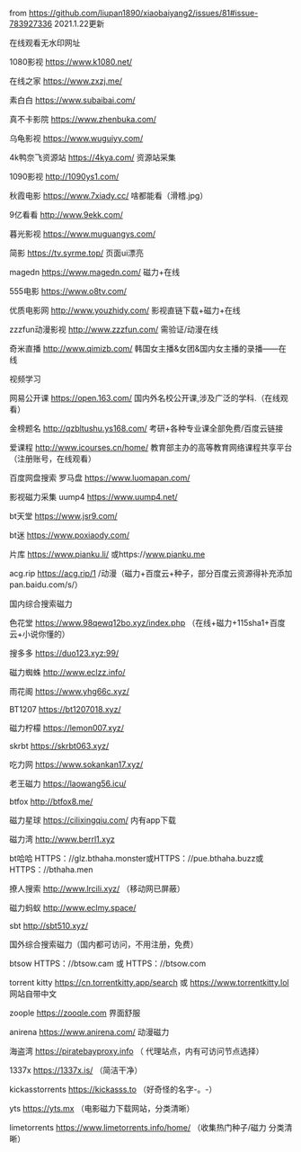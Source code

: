 from https://github.com/liupan1890/xiaobaiyang2/issues/81#issue-783927336
2021.1.22更新

在线观看无水印网址

1080影视 https://www.k1080.net/

在线之家 https://www.zxzj.me/

素白白 https://www.subaibai.com/

真不卡影院 https://www.zhenbuka.com/

乌龟影视 https://www.wuguiyy.com/

4k鸭奈飞资源站 https://4kya.com/ 资源站采集

1090影视 http://1090ys1.com/

秋霞电影 https://www.7xiady.cc/ 啥都能看（滑稽.jpg）

9亿看看 http://www.9ekk.com/

暮光影视 https://www.muguangys.com/

简影 https://tv.syrme.top/ 页面ui漂亮

magedn https://www.magedn.com/ 磁力+在线

555电影 https://www.o8tv.com/

优质电影网 http://www.youzhidy.com/ 影视直链下载+磁力+在线

zzzfun动漫影视 http://www.zzzfun.com/ 需验证/动漫在线

奇米直播 http://www.qimizb.com/ 韩国女主播&女团&国内女主播的录播——在线

视频学习

网易公开课 https://open.163.com/ 国内外名校公开课,涉及广泛的学科.（在线观看）

金榜题名 http://qzbltushu.ys168.com/ 考研+各种专业课全部免费/百度云链接

爱课程 http://www.icourses.cn/home/ 教育部主办的高等教育网络课程共享平台（注册账号，在线观看）

百度网盘搜索
罗马盘 https://www.luomapan.com/

影视磁力采集
uump4 https://www.uump4.net/

bt天堂 https://www.jsr9.com/

bt迷 https://www.poxiaody.com/

片库 https://www.pianku.li/ 或https://www.pianku.me

acg.rip https://acg.rip/1 /动漫（磁力+百度云+种子，部分百度云资源得补充添加pan.baidu.com/s/）

国内综合搜索磁力

色花堂 https://www.98qewq12bo.xyz/index.php （在线+磁力+115sha1+百度云+小说你懂的）

搜多多 https://duo123.xyz:99/

磁力蜘蛛 http://www.eclzz.info/

雨花阁 https://www.yhg66c.xyz/

BT1207 https://bt1207018.xyz/

磁力柠檬 https://lemon007.xyz/

skrbt https://skrbt063.xyz/

吃力网 https://www.sokankan17.xyz/

老王磁力 https://laowang56.icu/

btfox http://btfox8.me/

磁力星球 https://cilixingqiu.com/ 内有app下载

磁力湾 http://www.berrl1.xyz

bt哈哈 HTTPS：//glz.bthaha.monster或HTTPS：//pue.bthaha.buzz或HTTPS：//bthaha.men

撩人搜索 http://www.lrcili.xyz/ （移动网已屏蔽）

磁力蚂蚁 http://www.eclmy.space/

sbt http://sbt510.xyz/

国外综合搜索磁力（国内都可访问，不用注册，免费）

btsow HTTPS：//btsow.cam 或 HTTPS：//btsow.com

torrent kitty https://cn.torrentkitty.app/search 或 https://www.torrentkitty.lol 网站自带中文

zoople https://zooqle.com 界面舒服

anirena https://www.anirena.com/ 动漫磁力

海盗湾 https://piratebayproxy.info （ 代理站点，内有可访问节点选择）

1337x https://1337x.is/ （简洁干净）

kickasstorrents https://kickasss.to （好奇怪的名字-。-）

yts https://yts.mx （电影磁力下载网站，分类清晰）

limetorrents https://www.limetorrents.info/home/ （收集热门种子/磁力 分类清晰）
